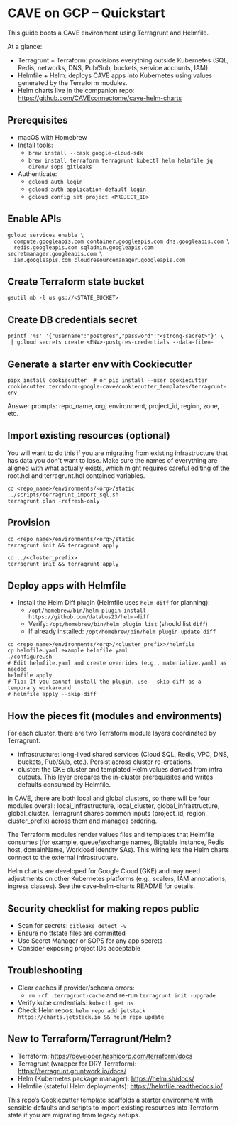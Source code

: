 # CAVE on GCP – Quickstart

This guide boots a CAVE environment using Terragrunt and Helmfile.

At a glance:
- Terragrunt + Terraform: provisions everything outside Kubernetes (SQL, Redis, networks, DNS, Pub/Sub, buckets, service accounts, IAM).
- Helmfile + Helm: deploys CAVE apps into Kubernetes using values generated by the Terraform modules.
- Helm charts live in the companion repo: https://github.com/CAVEconnectome/cave-helm-charts

## Prerequisites
- macOS with Homebrew
- Install tools:
  - `brew install --cask google-cloud-sdk`
  - `brew install terraform terragrunt kubectl helm helmfile jq direnv sops gitleaks`
- Authenticate:
  - `gcloud auth login`
  - `gcloud auth application-default login`
  - `gcloud config set project <PROJECT_ID>`

## Enable APIs
```
gcloud services enable \
  compute.googleapis.com container.googleapis.com dns.googleapis.com \
  redis.googleapis.com sqladmin.googleapis.com secretmanager.googleapis.com \
  iam.googleapis.com cloudresourcemanager.googleapis.com
```

## Create Terraform state bucket
```
gsutil mb -l us gs://<STATE_BUCKET>
```

## Create DB credentials secret
```
printf '%s' '{"username":"postgres","password":"<strong-secret>"}' \
 | gcloud secrets create <ENV>-postgres-credentials --data-file=-
```

## Generate a starter env with Cookiecutter
```
pipx install cookiecutter  # or pip install --user cookiecutter
cookiecutter terraform-google-cave/cookiecutter_templates/terragrunt-env
```
Answer prompts: repo_name, org, environment, project_id, region, zone, etc.

## Import existing resources (optional)
You will want to do this if you are migrating from existing infrastructure that has data you don't want to lose.  Make sure the names of everything are aligned with what actually exists, which might requires careful editing of the root.hcl and terragrunt.hcl contained variables. 
```
cd <repo_name>/environments/<org>/static
../scripts/terragrunt_import_sql.sh
terragrunt plan -refresh-only
```

## Provision
```
cd <repo_name>/environments/<org>/static
terragrunt init && terragrunt apply

cd ../<cluster_prefix>
terragrunt init && terragrunt apply
```

## Deploy apps with Helmfile
- Install the Helm Diff plugin (Helmfile uses `helm diff` for planning):
  - `/opt/homebrew/bin/helm plugin install https://github.com/databus23/helm-diff`
  - Verify: `/opt/homebrew/bin/helm plugin list` (should list `diff`)
  - If already installed: `/opt/homebrew/bin/helm plugin update diff`

```
cd <repo_name>/environments/<org>/<cluster_prefix>/helmfile
cp helmfile.yaml.example helmfile.yaml
./configure.sh
# Edit helmfile.yaml and create overrides (e.g., materialize.yaml) as needed
helmfile apply
# Tip: If you cannot install the plugin, use --skip-diff as a temporary workaround
# helmfile apply --skip-diff
```



## How the pieces fit (modules and environments)

For each cluster, there are two Terraform module layers coordinated by Terragrunt:
- infrastructure: long-lived shared services (Cloud SQL, Redis, VPC, DNS, buckets, Pub/Sub, etc.). Persist across cluster re-creations.
- cluster: the GKE cluster and templated Helm values derived from infra outputs. This layer prepares the in-cluster prerequisites and writes defaults consumed by Helmfile.

In CAVE, there are both local and global clusters, so there will be four modules overall: local_infrastructure, local_cluster, global_infrastructure, global_cluster. Terragrunt shares common inputs (project_id, region, cluster_prefix) across them and manages ordering.

The Terraform modules render values files and templates that Helmfile consumes (for example, queue/exchange names, Bigtable instance, Redis host, domainName, Workload Identity SAs). This wiring lets the Helm charts connect to the external infrastructure.

Helm charts are developed for Google Cloud (GKE) and may need adjustments on other Kubernetes platforms (e.g., scalers, IAM annotations, ingress classes). See the cave-helm-charts README for details.

## Security checklist for making repos public
- Scan for secrets: `gitleaks detect -v`
- Ensure no tfstate files are committed
- Use Secret Manager or SOPS for any app secrets
- Consider exposing project IDs acceptable

## Troubleshooting
- Clear caches if provider/schema errors:
  - `rm -rf .terragrunt-cache` and re-run `terragrunt init -upgrade`
- Verify kube credentials: `kubectl get ns`
- Check Helm repos: `helm repo add jetstack https://charts.jetstack.io && helm repo update`

## New to Terraform/Terragrunt/Helm?
- Terraform: https://developer.hashicorp.com/terraform/docs
- Terragrunt (wrapper for DRY Terraform): https://terragrunt.gruntwork.io/docs/
- Helm (Kubernetes package manager): https://helm.sh/docs/
- Helmfile (stateful Helm deployments): https://helmfile.readthedocs.io/

This repo’s Cookiecutter template scaffolds a starter environment with sensible defaults and scripts to import existing resources into Terraform state if you are migrating from legacy setups.
